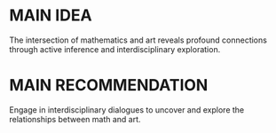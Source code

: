 # MAIN IDEA
The intersection of mathematics and art reveals profound connections through active inference and interdisciplinary exploration.

# MAIN RECOMMENDATION
Engage in interdisciplinary dialogues to uncover and explore the relationships between math and art.
